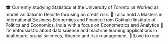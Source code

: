 🎓 Currently studying Statistics at the University of Toronto
📊 Worked as model validator in Deloitte focusing on credit risk.
🔭 I also hold a Masters in International Business Economics and Finance from Gokhale Institute of Politics and Economics, India with a focus on Econometrics and Analytics
🌱 I’m enthusiastic about data science and machine learning applications in healthcare, social sciences, finance and risk management.
📕 Love to read

<!---
gnewatia/gnewatia is a ✨ special ✨ repository because its `README.md` (this file) appears on your GitHub profile.
You can click the Preview link to take a look at your changes.
--->
